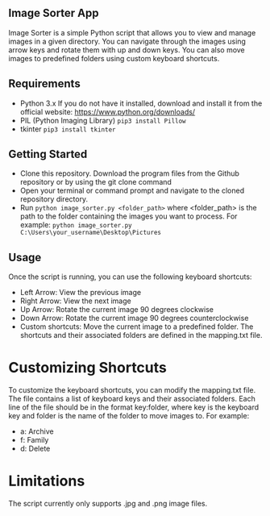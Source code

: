 ## Image Sorter App

Image Sorter is a simple Python script that allows you to view and manage images in a given directory. You can navigate through the images using arrow keys and rotate them with up and down keys. You can also move images to predefined folders using custom keyboard shortcuts.

## Requirements

- Python 3.x If you do not have it installed, download and install it from the official website: https://www.python.org/downloads/
- PIL (Python Imaging Library) `pip3 install Pillow`
- tkinter `pip3 install tkinter`

## Getting Started

- Clone this repository. Download the program files from the Github repository or by using the git clone command
- Open your terminal or command prompt and navigate to the cloned repository directory.
- Run `python image_sorter.py <folder_path>` where <folder_path> is the path to the folder containing the images you want to process. For example: `python image_sorter.py C:\Users\your_username\Desktop\Pictures`

## Usage

Once the script is running, you can use the following keyboard shortcuts:

- Left Arrow: View the previous image
- Right Arrow: View the next image
- Up Arrow: Rotate the current image 90 degrees clockwise
- Down Arrow: Rotate the current image 90 degrees counterclockwise
- Custom shortcuts: Move the current image to a predefined folder. The shortcuts and their associated folders are defined in the mapping.txt file.

# Customizing Shortcuts

To customize the keyboard shortcuts, you can modify the mapping.txt file. The file contains a list of keyboard keys and their associated folders. Each line of the file should be in the format key:folder, where key is the keyboard key and folder is the name of the folder to move images to. For example:

- a: Archive
- f: Family
- d: Delete

# Limitations

The script currently only supports .jpg and .png image files.

